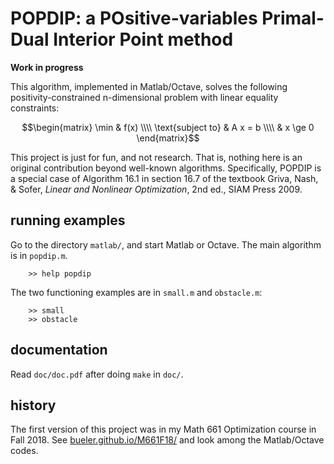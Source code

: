 # POPDIP: a POsitive-variables Primal-Dual Interior Point method

**Work in progress**

This algorithm, implemented in Matlab/Octave, solves the following
positivity-constrained n-dimensional problem with linear equality constraints:

$$\begin{matrix} \min & f(x) \\\\ \text{subject to} & A x = b  \\\\ & x \ge 0 \end{matrix}$$

This project is just for fun, and not research.  That is, nothing here is an
original contribution beyond well-known algorithms.  Specifically, POPDIP is
a special case of Algorithm 16.1 in section 16.7 of the textbook Griva, Nash,
& Sofer, _Linear and Nonlinear Optimization_, 2nd ed., SIAM Press 2009.

## running examples

Go to the directory `matlab/`, and start Matlab or Octave.  The main algorithm
is in `popdip.m`.

        >> help popdip

The two functioning examples are in `small.m` and `obstacle.m`:

        >> small
        >> obstacle

## documentation

Read `doc/doc.pdf` after doing `make` in `doc/`.

## history

The first version of this project was in my Math 661 Optimization course in
Fall 2018.  See [bueler.github.io/M661F18/](https://bueler.github.io/M661F18/index.html)
and look among the Matlab/Octave codes.
